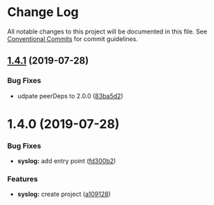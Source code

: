 # Change Log

All notable changes to this project will be documented in this file.
See [Conventional Commits](https://conventionalcommits.org) for commit guidelines.

## [1.4.1](https://github.com/unional/standard-log/compare/standard-log-syslog@1.4.0...standard-log-syslog@1.4.1) (2019-07-28)


### Bug Fixes

* udpate peerDeps to 2.0.0 ([83ba5d2](https://github.com/unional/standard-log/commit/83ba5d2))





# 1.4.0 (2019-07-28)


### Bug Fixes

* **syslog:** add entry point ([fd300b2](https://github.com/unional/standard-log/commit/fd300b2))


### Features

* **syslog:** create project ([a109128](https://github.com/unional/standard-log/commit/a109128))
